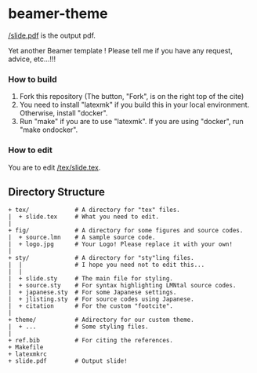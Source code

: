 # beamer-theme

[/slide.pdf](/slide.pdf) is the output pdf.

Yet another Beamer template !
Please tell me if you have any request, advice, etc...!!!

### How to build
1. Fork this repository (The button, "Fork", is on the right top of the cite)
2. You need to install "latexmk" if you build this in your local environment.
   Otherwise, install "docker".
3. Run "make" if you are to use "latexmk".
   If you are using "docker", run "make ondocker".

### How to edit

You are to edit [/tex/slide.tex](/tex/slide.tex).


## Directory Structure
```
+ tex/             # A directory for "tex" files.
|  + slide.tex     # What you need to edit.
|
+ fig/             # A directory for some figures and source codes.
|  + source.lmn    # A sample source code.
|  + logo.jpg      # Your Logo! Please replace it with your own!
|
+ sty/             # A directory for "sty"ling files.
|  |               # I hope you need not to edit this...
|  |
|  + slide.sty     # The main file for styling.
|  + source.sty    # For syntax highlighting LMNtal source codes.
|  + japanese.sty  # For some Japanese settings.
|  + jlisting.sty  # For source codes using Japanese.
|  + citation      # For the custom "footcite".
|
+ theme/           # Adirectory for our custom theme.
|  + ...           # Some styling files.
|
+ ref.bib          # For citing the references.
+ Makefile
+ latexmkrc
+ slide.pdf        # Output slide!
```




